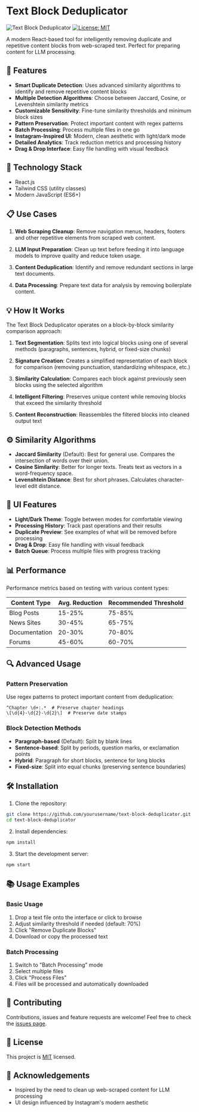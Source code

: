 # Text Block Deduplicator

![Text Block Deduplicator](https://img.shields.io/badge/Text%20Block-Deduplicator-405DE6?style=for-the-badge&logo=react)
[![License: MIT](https://img.shields.io/badge/License-MIT-yellow.svg)](https://opensource.org/licenses/MIT)

A modern React-based tool for intelligently removing duplicate and repetitive content blocks from web-scraped text. Perfect for preparing content for LLM processing.


## 🚀 Features

- **Smart Duplicate Detection**: Uses advanced similarity algorithms to identify and remove repetitive content blocks
- **Multiple Detection Algorithms**: Choose between Jaccard, Cosine, or Levenshtein similarity metrics
- **Customizable Sensitivity**: Fine-tune similarity thresholds and minimum block sizes
- **Pattern Preservation**: Protect important content with regex patterns
- **Batch Processing**: Process multiple files in one go
- **Instagram-Inspired UI**: Modern, clean aesthetic with light/dark mode
- **Detailed Analytics**: Track reduction metrics and processing history
- **Drag & Drop Interface**: Easy file handling with visual feedback

## 🔧 Technology Stack

- React.js
- Tailwind CSS (utility classes)
- Modern JavaScript (ES6+)

## 📋 Use Cases

1. **Web Scraping Cleanup**:
   Remove navigation menus, headers, footers and other repetitive elements from scraped web content.

2. **LLM Input Preparation**:
   Clean up text before feeding it into language models to improve quality and reduce token usage.

3. **Content Deduplication**:
   Identify and remove redundant sections in large text documents.

4. **Data Processing**:
   Prepare text data for analysis by removing boilerplate content.

## 💡 How It Works

The Text Block Deduplicator operates on a block-by-block similarity comparison approach:

1. **Text Segmentation**: Splits text into logical blocks using one of several methods (paragraphs, sentences, hybrid, or fixed-size chunks)

2. **Signature Creation**: Creates a simplified representation of each block for comparison (removing punctuation, standardizing whitespace, etc.)

3. **Similarity Calculation**: Compares each block against previously seen blocks using the selected algorithm

4. **Intelligent Filtering**: Preserves unique content while removing blocks that exceed the similarity threshold

5. **Content Reconstruction**: Reassembles the filtered blocks into cleaned output text

## ⚙️ Similarity Algorithms

- **Jaccard Similarity** (Default): Best for general use. Compares the intersection of words over their union.
- **Cosine Similarity**: Better for longer texts. Treats text as vectors in a word-frequency space.
- **Levenshtein Distance**: Best for short phrases. Calculates character-level edit distance.

## 🎨 UI Features

- **Light/Dark Theme**: Toggle between modes for comfortable viewing
- **Processing History**: Track past operations and their results
- **Duplicate Preview**: See examples of what will be removed before processing
- **Drag & Drop**: Easy file handling with visual feedback
- **Batch Queue**: Process multiple files with progress tracking

## 📊 Performance

Performance metrics based on testing with various content types:

| Content Type | Avg. Reduction | Recommended Threshold |
|--------------|----------------|------------------------|
| Blog Posts   | 15-25%         | 75-85%                 |
| News Sites   | 30-45%         | 65-75%                 |
| Documentation| 20-30%         | 70-80%                 |
| Forums       | 45-60%         | 60-70%                 |

## 🔍 Advanced Usage

### Pattern Preservation

Use regex patterns to protect important content from deduplication:

```
^Chapter \d+:.*  # Preserve chapter headings
\[\d{4}-\d{2}-\d{2}\]  # Preserve date stamps
```

### Block Detection Methods

- **Paragraph-based** (Default): Split by blank lines
- **Sentence-based**: Split by periods, question marks, or exclamation points
- **Hybrid**: Paragraph for short blocks, sentence for long blocks
- **Fixed-size**: Split into equal chunks (preserving sentence boundaries)

## 🛠️ Installation

1. Clone the repository:
```bash
git clone https://github.com/yourusername/text-block-deduplicator.git
cd text-block-deduplicator
```

2. Install dependencies:
```bash
npm install
```

3. Start the development server:
```bash
npm start
```

## 📚 Usage Examples

### Basic Usage

1. Drop a text file onto the interface or click to browse
2. Adjust similarity threshold if needed (default: 70%)
3. Click "Remove Duplicate Blocks"
4. Download or copy the processed text

### Batch Processing

1. Switch to "Batch Processing" mode
2. Select multiple files
3. Click "Process Files"
4. Files will be processed and automatically downloaded

## 🤝 Contributing

Contributions, issues and feature requests are welcome! Feel free to check the [issues page](https://github.com/yourusername/text-block-deduplicator/issues).

## 📄 License

This project is [MIT](LICENSE) licensed.

## 🙏 Acknowledgements

- Inspired by the need to clean up web-scraped content for LLM processing
- UI design influenced by Instagram's modern aesthetic